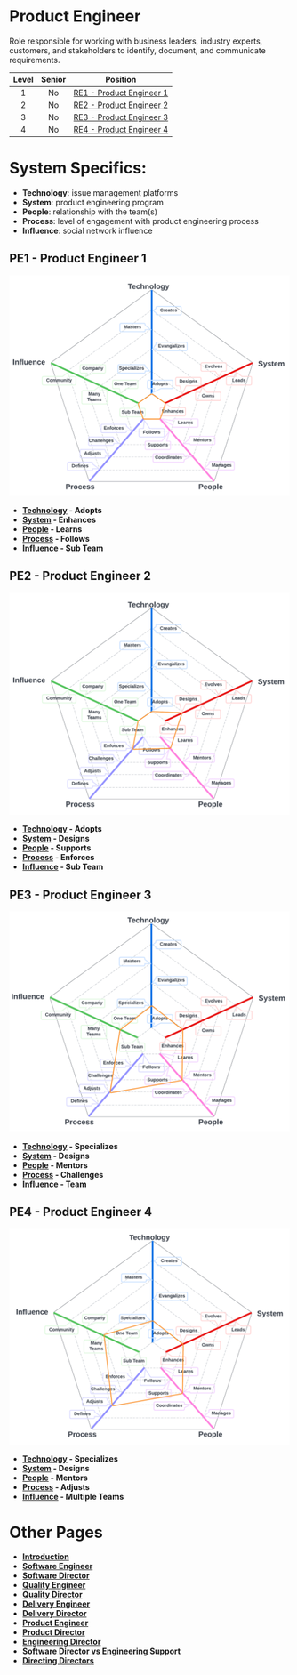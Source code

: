 # Product Engineer

Role responsible for working with business leaders, industry experts, customers, and stakeholders to identify, document, and communicate requirements.

| Level | Senior | Position |
| :---: | :---: | :---: |
| 1 | No | [RE1 - Product Engineer 1](#pe1---product-engineer-1) |
| 2 | No | [RE2 - Product Engineer 2](#pe2---product-engineer-2) |
| 3 | No | [RE3 - Product Engineer 3](#pe3---product-engineer-3) |
| 4 | No | [RE4 - Product Engineer 4](#pe4---product-engineer-4) |

# System Specifics:
* **Technology**: issue management platforms
* **System**: product engineering program
* **People**: relationship with the team(s)
* **Process**: level of engagement with product engineering process
* **Influence**: social network influence

## PE1 - Product Engineer 1

![System Dimensions](charts/Layr-Engineering-Path-PE1.png "Product Engineer 1")

* **[Technology](README.md#technology) - Adopts**
* **[System](README.md#technology) - Enhances**
* **[People](README.md#people) - Learns**
* **[Process](README.md#process) - Follows**
* **[Influence](README.md#influence) - Sub Team**

## PE2 - Product Engineer 2

![System Dimensions](charts/Layr-Engineering-Path-PE2.png "Product Engineer 2")

* **[Technology](README.md#technology) - Adopts**
* **[System](README.md#technology) - Designs**
* **[People](README.md#people) - Supports**
* **[Process](README.md#process) - Enforces**
* **[Influence](README.md#influence) - Sub Team**

## PE3 - Product Engineer 3

![System Dimensions](charts/Layr-Engineering-Path-PE3.png "Product Engineer 3")

* **[Technology](README.md#technology) - Specializes**
* **[System](README.md#technology) - Designs**
* **[People](README.md#people) - Mentors**
* **[Process](README.md#process) - Challenges**
* **[Influence](README.md#influence) - Team**

## PE4 - Product Engineer 4

![System Dimensions](charts/Layr-Engineering-Path-PE4.png "Product Engineer 4")

* **[Technology](README.md#technology) - Specializes**
* **[System](README.md#technology) - Designs**
* **[People](README.md#people) - Mentors**
* **[Process](README.md#process) - Adjusts**
* **[Influence](README.md#influence) - Multiple Teams**

# Other Pages
* [**Introduction**](README.md)
* [**Software Engineer**](Software-Engineer.md)
* [**Software Director**](Software-Director.md) 
* [**Quality Engineer**](Quality-Engineer.md)
* [**Quality Director**](Quality-Director.md)
* [**Delivery Engineer**](Delivery-Engineer.md)
* [**Delivery Director**](Delivery-Director.md)
* [**Product Engineer**](Product-Engineer.md)
* [**Product Director**](Product-Director.md)
* [**Engineering Director**](Engineering-Director.md)
* [**Software Director vs Engineering Support**](Comparison-Software-Director-Engineering-Director.md)
* [**Directing Directors**](Directing-Directors.md)